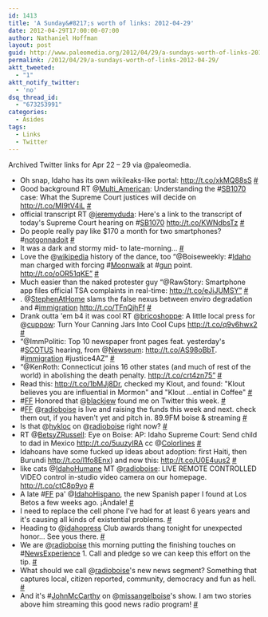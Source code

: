 ```yaml
---
id: 1413
title: 'A Sunday&#8217;s worth of links: 2012-04-29'
date: 2012-04-29T17:00:00-07:00
author: Nathaniel Hoffman
layout: post
guid: http://www.paleomedia.org/2012/04/29/a-sundays-worth-of-links-2012-04-29/
permalink: /2012/04/29/a-sundays-worth-of-links-2012-04-29/
aktt_tweeted:
  - "1"
aktt_notify_twitter:
  - 'no'
dsq_thread_id:
  - "673253991"
categories:
  - Asides
tags:
  - Links
  - Twitter
---
```

Archived Twitter links for Apr 22 &#8211; 29 via @paleomedia.<!--more-->

<ul class="aktt_tweet_digest">
  <li>
    Oh snap, Idaho has its own wikileaks-like portal: <a href="http://t.co/xkMQ88sS" rel="nofollow">http://t.co/xkMQ88sS</a> <a href="http://twitter.com/paleomedia/statuses/194837744906797056" class="aktt_tweet_time">#</a>
  </li>
  <li>
    Good background RT @<a href="http://twitter.com/Multi_American" class="aktt_username">Multi_American</a>: Understanding the #<a href="http://search.twitter.com/search?q=%23SB1070" class="aktt_hashtag">SB1070</a> case: What the Supreme Court justices will decide on <a href="http://t.co/MI9tV4iL" rel="nofollow">http://t.co/MI9tV4iL</a> <a href="http://twitter.com/paleomedia/statuses/195205385966202880" class="aktt_tweet_time">#</a>
  </li>
  <li>
    official transcript RT @<a href="http://twitter.com/jeremyduda" class="aktt_username">jeremyduda</a>: Here's a link to the transcript of today's Supreme Court hearing on #<a href="http://search.twitter.com/search?q=%23SB1070" class="aktt_hashtag">SB1070</a> <a href="http://t.co/KWNdbsTz" rel="nofollow">http://t.co/KWNdbsTz</a> <a href="http://twitter.com/paleomedia/statuses/195205632528363521" class="aktt_tweet_time">#</a>
  </li>
  <li>
    Do people really pay like $170 a month for two smartphones? #<a href="http://search.twitter.com/search?q=%23notgonnadoit" class="aktt_hashtag">notgonnadoit</a> <a href="http://twitter.com/paleomedia/statuses/195513763863080961" class="aktt_tweet_time">#</a>
  </li>
  <li>
    It was a dark and stormy mid- to late-morning&#8230; <a href="http://twitter.com/paleomedia/statuses/195545657669464064" class="aktt_tweet_time">#</a>
  </li>
  <li>
    Love the @<a href="http://twitter.com/wikipedia" class="aktt_username">wikipedia</a> history of the dance, too “@Boiseweekly: #<a href="http://search.twitter.com/search?q=%23Idaho" class="aktt_hashtag">Idaho</a> man charged with forcing #<a href="http://search.twitter.com/search?q=%23Moonwalk" class="aktt_hashtag">Moonwalk</a> at #<a href="http://search.twitter.com/search?q=%23gun" class="aktt_hashtag">gun</a> point. <a href="http://t.co/oOR51qKE”" rel="nofollow">http://t.co/oOR51qKE”</a> <a href="http://twitter.com/paleomedia/statuses/195546203990138880" class="aktt_tweet_time">#</a>
  </li>
  <li>
    Much easier than the naked protester guy “@RawStory: Smartphone app files official TSA complaints in real-time: <a href="http://t.co/eJiJUMSY”" rel="nofollow">http://t.co/eJiJUMSY”</a> <a href="http://twitter.com/paleomedia/statuses/195546572312952833" class="aktt_tweet_time">#</a>
  </li>
  <li>
    . @<a href="http://twitter.com/StephenAtHome" class="aktt_username">StephenAtHome</a> slams the false nexus between enviro degradation and #<a href="http://search.twitter.com/search?q=%23immigration" class="aktt_hashtag">immigration</a> <a href="http://t.co/TFnQjhFf" rel="nofollow">http://t.co/TFnQjhFf</a> <a href="http://twitter.com/paleomedia/statuses/195566948929646592" class="aktt_tweet_time">#</a>
  </li>
  <li>
    Drank outta 'em b4 it was cool RT @<a href="http://twitter.com/bricoshoppe" class="aktt_username">bricoshoppe</a>: A little local press for @<a href="http://twitter.com/cuppow" class="aktt_username">cuppow</a>: Turn Your Canning Jars Into Cool Cups <a href="http://t.co/q9v6hwx2" rel="nofollow">http://t.co/q9v6hwx2</a> <a href="http://twitter.com/paleomedia/statuses/195595395957661698" class="aktt_tweet_time">#</a>
  </li>
  <li>
    “@ImmPolitic: Top 10 newspaper front pages feat. yesterday's #<a href="http://search.twitter.com/search?q=%23SCOTUS" class="aktt_hashtag">SCOTUS</a> hearing, from @<a href="http://twitter.com/Newseum" class="aktt_username">Newseum</a>: <a href="http://t.co/AS98oBbT" rel="nofollow">http://t.co/AS98oBbT</a>. #<a href="http://search.twitter.com/search?q=%23immigration" class="aktt_hashtag">immigration</a> #justice4AZ” <a href="http://twitter.com/paleomedia/statuses/195597260543897601" class="aktt_tweet_time">#</a>
  </li>
  <li>
    “@KenRoth: Connecticut joins 16 other states (and much of rest of the world) in abolishing the death penalty. <a href="http://t.co/crt4zn75”" rel="nofollow">http://t.co/crt4zn75”</a> <a href="http://twitter.com/paleomedia/statuses/195602909487054848" class="aktt_tweet_time">#</a>
  </li>
  <li>
    Read this: <a href="http://t.co/1bMJj8Dr" rel="nofollow">http://t.co/1bMJj8Dr</a>, checked my Klout, and found: "Klout believes you are influential in Mormon" and "Klout &#8230;ential in Coffee" <a href="http://twitter.com/paleomedia/statuses/195929436963618816" class="aktt_tweet_time">#</a>
  </li>
  <li>
    #<a href="http://search.twitter.com/search?q=%23FF" class="aktt_hashtag">FF</a> Honored that @<a href="http://twitter.com/blackjew" class="aktt_username">blackjew</a> found me on Twitter this week. <a href="http://twitter.com/paleomedia/statuses/195929881979273217" class="aktt_tweet_time">#</a>
  </li>
  <li>
    #<a href="http://search.twitter.com/search?q=%23FF" class="aktt_hashtag">FF</a> @<a href="http://twitter.com/radioboise" class="aktt_username">radioboise</a> is live and raising the funds this week and next. check them out, if you haven't yet and pitch in. 89.9FM boise & streaming <a href="http://twitter.com/paleomedia/statuses/195930743325732866" class="aktt_tweet_time">#</a>
  </li>
  <li>
    Is that @<a href="http://twitter.com/hykloc" class="aktt_username">hykloc</a> on @<a href="http://twitter.com/radioboise" class="aktt_username">radioboise</a> right now? <a href="http://twitter.com/paleomedia/statuses/195960636222603264" class="aktt_tweet_time">#</a>
  </li>
  <li>
    RT @<a href="http://twitter.com/BetsyZRussell" class="aktt_username">BetsyZRussell</a>: Eye on Boise: AP: Idaho Supreme Court: Send child to dad in Mexico <a href="http://t.co/5uuzyIRA" rel="nofollow">http://t.co/5uuzyIRA</a> cc @<a href="http://twitter.com/Colorlines" class="aktt_username">Colorlines</a> <a href="http://twitter.com/paleomedia/statuses/195961323425771520" class="aktt_tweet_time">#</a>
  </li>
  <li>
    Idahoans have some fucked up ideas about adoption: first Haiti, then Burundi <a href="http://t.co/l1fo8Enx" rel="nofollow">http://t.co/l1fo8Enx</a>) and now this: <a href="http://t.co/U0E4uus2" rel="nofollow">http://t.co/U0E4uus2</a> <a href="http://twitter.com/paleomedia/statuses/195965518778339329" class="aktt_tweet_time">#</a>
  </li>
  <li>
    like cats @<a href="http://twitter.com/IdahoHumane" class="aktt_username">IdahoHumane</a> MT @<a href="http://twitter.com/radioboise" class="aktt_username">radioboise</a>: LIVE REMOTE CONTROLLED VIDEO control in-studio video camera on our homepage. <a href="http://t.co/ctC8p9yo" rel="nofollow">http://t.co/ctC8p9yo</a> <a href="http://twitter.com/paleomedia/statuses/195966455072817152" class="aktt_tweet_time">#</a>
  </li>
  <li>
    A late #<a href="http://search.twitter.com/search?q=%23FF" class="aktt_hashtag">FF</a> pa' @<a href="http://twitter.com/IdahoHispano" class="aktt_username">IdahoHispano</a>, the new Spanish paper I found at Los Betos a few weeks ago. ¡Ándale! <a href="http://twitter.com/paleomedia/statuses/196229496259616768" class="aktt_tweet_time">#</a>
  </li>
  <li>
    I need to replace the cell phone I've had for at least 6 years years and it's causing all kinds of existential problems. <a href="http://twitter.com/paleomedia/statuses/196322533119766528" class="aktt_tweet_time">#</a>
  </li>
  <li>
    Heading to @<a href="http://twitter.com/idahopress" class="aktt_username">idahopress</a> Club awards thang tonight for unexpected honor&#8230; See yous there. <a href="http://twitter.com/paleomedia/statuses/196385030921134081" class="aktt_tweet_time">#</a>
  </li>
  <li>
    We are @<a href="http://twitter.com/radioboise" class="aktt_username">radioboise</a> this morning putting the finishing touches on #<a href="http://search.twitter.com/search?q=%23NewsExperience" class="aktt_hashtag">NewsExperience</a> 1. Call and pledge so we can keep this effort on the tip. <a href="http://twitter.com/paleomedia/statuses/196621814078783488" class="aktt_tweet_time">#</a>
  </li>
  <li>
    What should we call @<a href="http://twitter.com/radioboise" class="aktt_username">radioboise</a>'s new news segment? Something that captures local, citizen reported, community, democracy and fun as hell. <a href="http://twitter.com/paleomedia/statuses/196642260228640768" class="aktt_tweet_time">#</a>
  </li>
  <li>
    And it's #<a href="http://search.twitter.com/search?q=%23JohnMcCarthy" class="aktt_hashtag">JohnMcCarthy</a> on @<a href="http://twitter.com/missangelboise" class="aktt_username">missangelboise</a>'s show. I am two stories above him streaming this good news radio program! <a href="http://twitter.com/paleomedia/statuses/196642826698764288" class="aktt_tweet_time">#</a>
  </li>
</ul>
